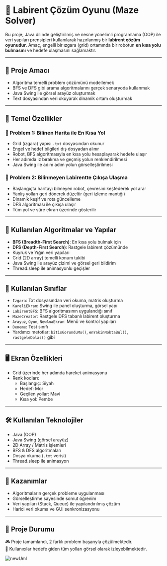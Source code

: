 # 🤖 Labirent Çözüm Oyunu (Maze Solver)

Bu proje, Java dilinde geliştirilmiş ve nesne yönelimli programlama (OOP) ile veri yapıları prensipleri kullanılarak hazırlanmış bir **labirent çözüm oyunudur**. Amaç, engelli bir ızgara (grid) ortamında bir robotun **en kısa yolu bulmasını** ve hedefe ulaşmasını sağlamaktır.

---

## 🎯 Proje Amacı

- Algoritma temelli problem çözümünü modellemek  
- BFS ve DFS gibi arama algoritmalarını gerçek senaryoda kullanmak  
- Java Swing ile görsel arayüz oluşturmak  
- Text dosyasından veri okuyarak dinamik ortam oluşturmak  

---

## 🚀 Temel Özellikler

### 🧩 Problem 1: Bilinen Harita ile En Kısa Yol
- Grid (ızgara) yapısı `.txt` dosyasından okunur  
- Engel ve hedef bilgileri dış dosyadan alınır  
- Robot, BFS algoritmasıyla en kısa yolu hesaplayarak hedefe ulaşır  
- Her adımda iz bırakma ve geçmiş yolun renklendirilmesi  
- Java Swing ile adım adım yolun görselleştirilmesi

### 🧭 Problem 2: Bilinmeyen Labirentte Çıkışa Ulaşma
- Başlangıçta haritayı bilmeyen robot, çevresini keşfederek yol arar  
- Yanlış yolları geri dönerek düzeltir (geri izleme mantığı)  
- Dinamik keşif ve rota güncelleme  
- DFS algoritması ile çıkışa ulaşır  
- Tüm yol ve süre ekran üzerinde gösterilir  

---

## 🧠 Kullanılan Algoritmalar ve Yapılar

- **BFS (Breadth-First Search)**: En kısa yolu bulmak için  
- **DFS (Depth-First Search)**: Rastgele labirent çözümünde  
- Kuyruk ve Yığın veri yapıları  
- Grid (2D array) temelli konum takibi  
- Java Swing ile arayüz çizimi ve görsel geri bildirim  
- Thread.sleep ile animasyonlu geçişler

---

## 🧪 Kullanılan Sınıflar

- `Izgara`: Txt dosyasından veri okuma, matris oluşturma  
- `KareliEkran`: Swing ile panel oluşturma, görsel yapı  
- `LabirentBFS`: BFS algoritmasının uygulandığı sınıf  
- `MazeCreator`: Rastgele DFS tabanlı labirent oluşturma  
- `Arayuz`, `Oyun`, `NewAnaEkran`: Menü ve kontrol yapıları  
- `Deneme`: Test sınıfı  
- Yardımcı metotlar: `bitisGorunduMu()`, `enYakinNoktaBul()`, `rastgeleDolas()` gibi

---

## 🖥️ Ekran Özellikleri

- Grid üzerinde her adımda hareket animasyonu  
- Renk kodları:  
  - Başlangıç: Siyah  
  - Hedef: Mor  
  - Geçilen yollar: Mavi  
  - Kısa yol: Pembe  

---

## 🛠️ Kullanılan Teknolojiler

- Java (OOP)  
- Java Swing (görsel arayüz)  
- 2D Array / Matris işlemleri  
- BFS & DFS algoritmaları  
- Dosya okuma (`.txt` verisi)  
- Thread.sleep ile animasyon

---

## 📌 Kazanımlar

- Algoritmaların gerçek probleme uygulanması  
- Görselleştirme sayesinde somut öğrenim  
- Veri yapıları (Stack, Queue) ile yapılandırılmış çözüm  
- Harici veri okuma ve GUI senkronizasyonu  

---

## 📂 Proje Durumu

🎮 Proje tamamlandı, 2 farklı problem başarıyla çözülmektedir.  
🧩 Kullanıcılar hedefe giden tüm yolları görsel olarak izleyebilmektedir.


![newUml](https://github.com/user-attachments/assets/a7fd8ad1-9f4a-470d-8f37-5df6f92ebb62)

